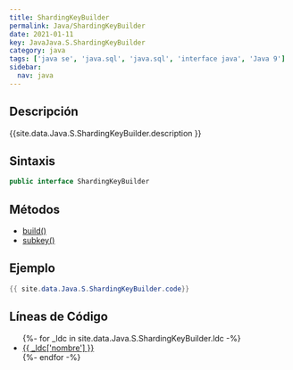 ```yaml
---
title: ShardingKeyBuilder
permalink: Java/ShardingKeyBuilder
date: 2021-01-11
key: JavaJava.S.ShardingKeyBuilder
category: java
tags: ['java se', 'java.sql', 'java.sql', 'interface java', 'Java 9']
sidebar: 
  nav: java
---
```


## Descripción
{{site.data.Java.S.ShardingKeyBuilder.description }}

## Sintaxis
~~~java
public interface ShardingKeyBuilder
~~~

## Métodos
* [build()](/Java/ShardingKeyBuilder/build)
* [subkey()](/Java/ShardingKeyBuilder/subkey)

## Ejemplo
~~~java
{{ site.data.Java.S.ShardingKeyBuilder.code}}
~~~

## Líneas de Código
<ul>
{%- for _ldc in site.data.Java.S.ShardingKeyBuilder.ldc -%}
   <li>
       <a href="{{_ldc['url'] }}">{{ _ldc['nombre'] }}</a>
   </li>
{%- endfor -%}
</ul>
